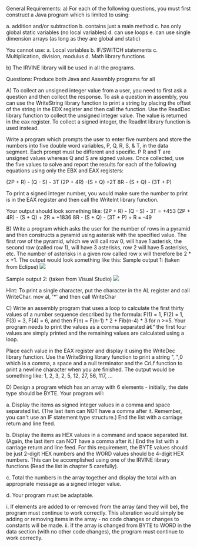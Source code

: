 General Requirements:
a) For each of the following questions, you must first construct 	a Java program which is limited to using:

a. addition and/or subtraction
b. contains just a main method
c. has only global static variables (no local variables)
d. can use loops
e. can use single dimension arrays (as long as they are global and static)

You cannot use:
a. Local variables
b. IF/SWITCH statements
c. Multiplication, division, modulus
d. Math library functions

b) The IRVINE library will be used in all the programs.


Questions: Produce both Java and Assembly programs for all

A) To collect an unsigned integer value from a user, you need to first ask a question and then collect the response. To ask a question in assembly, you can use the WriteString library function to print a string by placing the offset of the string in the EDX register and then call the function. Use the ReadDec library function to collect the unsigned integer value. The value is returned in the eax register. To collect a signed integer, the ReadInt library function is used instead.

Write a program which prompts the user to enter five numbers and store the numbers into five double word variables, P, Q, R, S, & T, in the data segment. Each prompt must be different and specific. P R and T are unsigned values whereas Q and S are signed values. Once collected, use the five values to solve and report the results for each of the following equations using only the EBX and EAX registers:

(2P + R) - (Q - S) - 3T
(2P + 4R) -(S + Q) +2T
8R - (S + Q) - (3T + P)

To print a signed integer number, you would make sure the number to print is in the EAX register and then call the WriteInt library function. 

Your output should look something like: 
(2P + R) - (Q - S) - 3T = +453 
(2P + 4R) - (S + Q) + 2R = +1836 
8R - (S + Q) - (3T + P) + R = -49

B) Write a program which asks the user for the number of rows in a pyramid and then constructs a pyramid using asterisk with the specified value. The first row of the pyramid, which we will call row 0, will have 1 asterisk, the second row (called row 1), will have 3 asterisks, row 2 will have 5 asterisks, etc. The number of asterisks in a given row called row x will therefore be 2 * x +1. The output would look something like this:
Sample output 1: (taken from Eclipse)
![](ex1pic1.jpg)

Sample output 2: (taken from Visual Studio)
![](ex1pic2.jpg)

Hint: To print a single character, put the character in the AL register and call WriteChar.
mov al, '*' and then call WriteChar

C) Write an assembly program that uses a loop to calculate the first thirty values of a number sequence described by the formula: F(1) = 1, F(2) = 1, F(3) = 3, F(4) = 6, and then F(n) = F(n-1) * 2 + Fib(n-4) * 3 for n >=5. Your program needs to print the values as a comma separated â€“ the first four values are simply printed and the remaining values are calculated using a loop.

Place each value in the EAX register and display it using the WriteDec library function. Use the WriteString library function to print a string ", ",0 which is a comma, a space and a null terminator and the CrLf function to print a newline character when you are finished. The output would be something like:
1, 2, 3, 2, 5, 12, 27, 56, 117, ...


D) Design a program which has an array with 6 elements - initially, the date type should be BYTE. Your program will:

a. Display the items as signed integer values in a comma and space separated list. (The last item can NOT have a comma after it. Remember, you can't use an IF statement type structure.) End the list with a carriage return and line feed.

b. Display the items as HEX values in a command and space separated list. (Again, the last item can NOT have a comma after it.) End the list with a carriage return and line feed. For this requirement, the BYTE values should be just 2-digit HEX numbers and the WORD values should be 4-digit HEX numbers. This can be accomplished using one of the IRVINE library functions (Read the list in chapter 5 carefully).

c. Total the numbers in the array together and display the total with an appropriate message as a signed integer value.

d. Your program must be adaptable.

i. If elements are added to or removed from the array (and they will be), the program must continue to work correctly. This alteration would simply be adding or removing items in the array - no code changes or changes to constants will be made.
ii. If the array is changed from BYTE to WORD in the data section (with no other code changes), the program must continue to work correctly.
